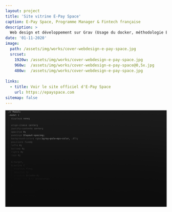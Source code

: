 ```yaml
---
layout: project
title: 'Site vitrine E-Pay Space'
caption: E-Pay Space, Programme Manager & Fintech française
description: >
  Web design et développement sur Grav (Usage du docker, méthodologie BEM, git) - Scss, Yaml, Markdown, Twig
date: '01-11-2020'
image: 
  path: /assets/img/works/cover-webdesign-e-pay-space.jpg
  srcset: 
    1920w: /assets/img/works/cover-webdesign-e-pay-space.jpg
    960w:  /assets/img/works/cover-webdesign-e-pay-space@0,5x.jpg
    480w:  /assets/img/works/cover-webdesign-e-pay-space.jpg

links:
  - title: Voir le site officiel d'E-Pay Space
    url: https://epayspace.com
sitemap: false
---
```


![Methode BEM, Modals.scss](/assets/img/works/code-webdesign-site-e-pay-space.jpg)